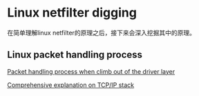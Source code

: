 Linux netfilter digging 
================================

在简单理解linux netfilter的原理之后，接下来会深入挖掘其中的原理。

Linux packet handling process
-------------------------

[Packet handling process when climb out of the driver layer](http://open-source.arkoon.net/kernel/kernel_net.png)

[Comprehensive explanation on TCP/IP stack](http://samples.sainsburysebooks.co.uk/9780470377840_sample_382501.pdf)

      





